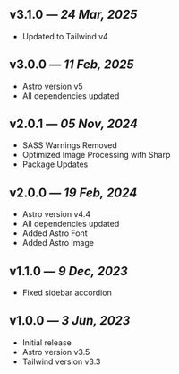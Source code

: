 ## v3.1.0 _— 24 Mar, 2025_

- Updated to Tailwind v4

## v3.0.0 _— 11 Feb, 2025_

- Astro version v5
- All dependencies updated

## v2.0.1 _— 05 Nov, 2024_

- SASS Warnings Removed
- Optimized Image Processing with Sharp
- Package Updates

## v2.0.0 _— 19 Feb, 2024_

- Astro version v4.4
- All dependencies updated
- Added Astro Font
- Added Astro Image

## v1.1.0 _— 9 Dec, 2023_

- Fixed sidebar accordion

## v1.0.0 _— 3 Jun, 2023_

- Initial release
- Astro version v3.5
- Tailwind version v3.3
